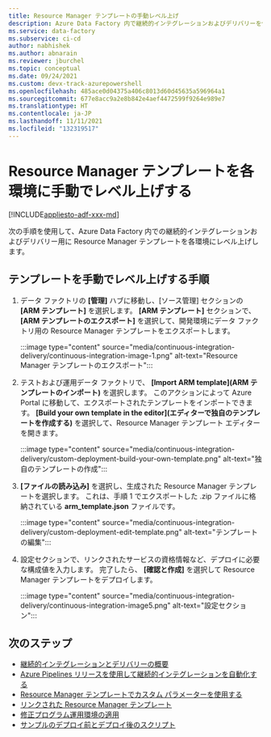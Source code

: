 ```yaml
---
title: Resource Manager テンプレートの手動レベル上げ
description: Azure Data Factory 内で継続的インテグレーションおよびデリバリーを使用して Resource Manager テンプレートを複数の環境に手動でレベル上げする方法について説明します。
ms.service: data-factory
ms.subservice: ci-cd
author: nabhishek
ms.author: abnarain
ms.reviewer: jburchel
ms.topic: conceptual
ms.date: 09/24/2021
ms.custom: devx-track-azurepowershell
ms.openlocfilehash: 485ace0d04375a406c8013d60d45635a596964a1
ms.sourcegitcommit: 677e8acc9a2e8b842e4aef4472599f9264e989e7
ms.translationtype: HT
ms.contentlocale: ja-JP
ms.lasthandoff: 11/11/2021
ms.locfileid: "132319517"
---
```

# <a name="manually-promote-a-resource-manager-template-to-each-environment"></a>Resource Manager テンプレートを各環境に手動でレベル上げする

[!INCLUDE[appliesto-adf-xxx-md](includes/appliesto-adf-xxx-md.md)]

次の手順を使用して、Azure Data Factory 内での継続的インテグレーションおよびデリバリー用に Resource Manager テンプレートを各環境にレベル上げします。

## <a name="steps-to-manually-promote-a-template"></a>テンプレートを手動でレベル上げする手順

1. データ ファクトリの **[管理]** ハブに移動し、[ソース管理] セクションの **[ARM テンプレート]** を選択します。 **[ARM テンプレート]** セクションで、 **[ARM テンプレートのエクスポート]** を選択して、開発環境にデータ ファクトリ用の Resource Manager テンプレートをエクスポートします。

   :::image type="content" source="media/continuous-integration-delivery/continuous-integration-image-1.png" alt-text="Resource Manager テンプレートのエクスポート":::

1. テストおよび運用データ ファクトリで、 **[Import ARM template]\(ARM テンプレートのインポート\)** を選択します。 このアクションによって Azure Portal に移動して、エクスポートされたテンプレートをインポートできます。 **[Build your own template in the editor]\(エディターで独自のテンプレートを作成する\)** を選択して、Resource Manager テンプレート エディターを開きます。

   :::image type="content" source="media/continuous-integration-delivery/custom-deployment-build-your-own-template.png" alt-text="独自のテンプレートの作成"::: 

1. **[ファイルの読み込み]** を選択し、生成された Resource Manager テンプレートを選択します。 これは、手順 1 でエクスポートした .zip ファイルに格納されている **arm_template.json** ファイルです。

   :::image type="content" source="media/continuous-integration-delivery/custom-deployment-edit-template.png" alt-text="テンプレートの編集":::

1. 設定セクションで、リンクされたサービスの資格情報など、デプロイに必要な構成値を入力します。 完了したら、 **[確認と作成]** を選択して Resource Manager テンプレートをデプロイします。

   :::image type="content" source="media/continuous-integration-delivery/continuous-integration-image5.png" alt-text="設定セクション":::

## <a name="next-steps"></a>次のステップ

- [継続的インテグレーションとデリバリーの概要](continuous-integration-delivery.md)
- [Azure Pipelines リリースを使用して継続的インテグレーションを自動化する](continuous-integration-delivery-automate-azure-pipelines.md)
- [Resource Manager テンプレートでカスタム パラメーターを使用する](continuous-integration-delivery-resource-manager-custom-parameters.md)
- [リンクされた Resource Manager テンプレート](continuous-integration-delivery-linked-templates.md)
- [修正プログラム運用環境の適用](continuous-integration-delivery-hotfix-environment.md)
- [サンプルのデプロイ前とデプロイ後のスクリプト](continuous-integration-delivery-sample-script.md)